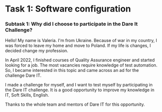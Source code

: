 # Task 1: Software configuration 
### Subtask 1: Why did I choose to participate in the Dare It Challenge?
Hello! My name is Valeria. I'm from Ukraine. Because of war in my country, I was forced to leave my home and move to Poland. If my life is changes, I decided change my profession. 

In April 2022, I finished courses of Quality Assurance engineer and started looking for a job. The most vacancies require knowledge of test automation. So, I became interested in this topic and came across an ad for the challenge Dare IT.

I made a challenge for myself, and I want to test myself by participating in the Dare IT challenge. It is a good opportunity to improve my knowledge in IT, Soft Skills, English.

Thanks to the whole team and mentors of Dare IT for this opportunity.
